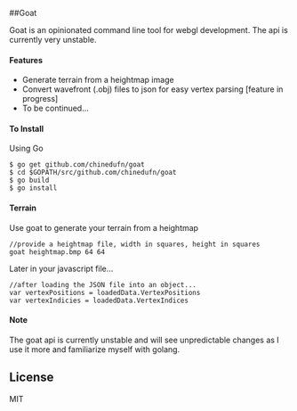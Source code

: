 ##Goat

Goat is an opinionated command line tool for webgl development. The api is currently very unstable.

#### Features

- Generate terrain from a heightmap image
- Convert wavefront (.obj) files to json for easy vertex parsing [feature in progress]
- To be continued...

#### To Install

Using Go

```
$ go get github.com/chinedufn/goat
$ cd $GOPATH/src/github.com/chinedufn/goat
$ go build
$ go install
```

#### Terrain

Use goat to generate your terrain from a heightmap

```
//provide a heightmap file, width in squares, height in squares
goat heightmap.bmp 64 64
```

Later in your javascript file...

```
//after loading the JSON file into an object...
var vertexPositions = loadedData.VertexPositions
var vertexIndicies = loadedData.VertexIndices
```

#### Note

The goat api is currently unstable and will see unpredictable changes as I use it more and familiarize myself with golang.

## License

MIT
